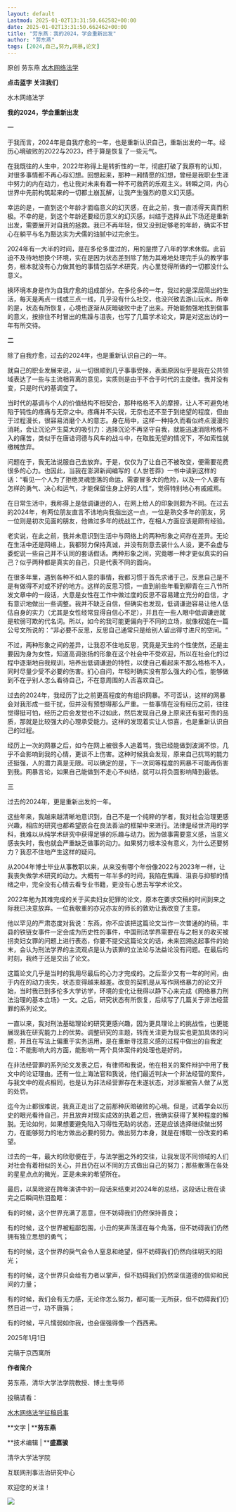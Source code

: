 ```yaml
---
layout: default
Lastmod: 2025-01-02T13:31:50.662582+00:00
date: 2025-01-02T13:31:50.662462+00:00
title: "劳东燕：我的2024，学会重新出发"
author: "劳东燕"
tags: [2024,自己,努力,网暴,论文]
---
```


原创 劳东燕 [水木网络法学](javascript:void(0);)

**点击蓝字 关注我们**

水木网络法学

**我的2024，学会重新出发**

**一**

于我而言，2024年是自我疗愈的一年，也是重新认识自己，重新出发的一年。经历心境破败的2022与2023，终于算是恢复了一些元气。

在我既往的人生中，2022年称得上是转折性的一年，彻底打破了我原有的认知，对很多事情都不再心存幻想。回想起来，那种一厢情愿的幻想，曾经是我职业生涯中努力的内在动力，也让我对未来有着一种不可救药的乐观主义。转瞬之间，内心世界中先前构筑起来的一切都土崩瓦解，让我产生强烈的意义幻灭感。

幸运的是，一直到这个年龄才面临意义的幻灭感，在此之前，我一直活得天真而积极。不幸的是，到这个年龄还要经历意义的幻灭感，纠结于选择从此下场还是重新出发，需要展开对自我的拯救。我已不再年轻，但又没到足够老的年龄，确实不甘心在躺平与名为豁达实为犬儒的油腻中过完余生。

2024年有一大半的时间，是在多伦多度过的，用的是攒了八年的学术休假。此前迫不及待地想换个环境，实在是因为状态差到除了勉为其难地处理完手头的教学事务，根本就没有心力做其他的事情包括学术研究，内心里觉得所做的一切都没什么意义。

换环境本身是作为自我疗愈的组成部分。在多伦多的一年，我过的是深居简出的生活，每天是两点一线或三点一线，几乎没有什么社交，也没兴致去游山玩水。所幸的是，状态有所恢复，心境也逐渐从灰暗破败中走了出来。开始能勉强地找到做事的意义，按捺住不时冒出的焦躁与沮丧，也写了几篇学术论文，算是对这出访的一年有所交待。

**二**

除了自我疗愈，过去的2024年，也是重新认识自己的一年。

就自己的职业发展来说，从一切很顺到几乎事事受挫，表面原因似乎是我在公共领域表达了一些与主流相背离的意见，实质则是由于不合于时代的主旋律。我并没有变，只是时代的基调变了。

当时代的基调与个人的价值结构不相契合，那种格格不入的摩擦，让人不可避免地陷于钝性的疼痛与无奈之中。疼痛并不尖锐，无奈也还不至于到绝望的程度，但由于过程漫长，很容易消磨个人的意志。身在局中，这样一种持久而看似终点漫漫的消耗，会让沉沦产生莫大的吸引力：选择沉沦不再坚守自我，就能迅速消除格格不入的痛苦，类似于在唐诘诃德与风车的战斗中，在取胜无望的情况下，不如索性就缴械放弃。

问题在于，我无法说服自己去放弃。于是，仅仅为了让自己不被改变，便需要花费很多的心力。也因此，当我在澎湃新闻编写的《人世苍莽》一书中读到这样的话：“看见一个人为了拒绝灵魂堕落的命运，需要冒多大的危险，以及一个人要有怎样的勇气、决心和运气，才能保留住身上好的人性“，觉得特别地心有戚戚焉。

在日常生活中，我称得上是低调谦逊的人，在网上给人的印象则颇为不同。在过去的2024年，有两位朋友直言不讳地向我指出这一点，一位是熟交多年的朋友，另一位则是初次见面的朋友，他做过多年的统战工作，在相人方面应该是颇有经验。

老实说，在此之前，我并未意识到生活中与网络上的两种形象之间存在差异。无论在生活中还是网络上，我都努力保持真诚，并没有刻意去装什么人设，更不会虚与委蛇说一些自己并不认同的套话假话。两种形象之间，究竟哪一种才更似真实的自己？似乎两种都是真实的自己，只是代表不同的面向。

在很多年里，遇到各种不如人意的事情，我都习惯于首先求诸于己，反思自己是不是有做得不对或不好的地方。这样的反思习惯，一直到前些年看到柳青在三八节所发文章中的一段话，大意是女性在工作中做过度的反思不容易建立充分的自信，才有意识地做出一些调整。我并不缺乏自信，但确实也发现，低调谦逊容易让他人低估自身的实力（尤其是女性经常显得自信心不足），并且在一些人眼中低调谦逊就是软弱可欺的代名词。所以，如今的我可能更偏向于不同的立场，就像衩姐在一篇公号文所说的：“非必要不反思，反思自己通常只是给别人留出得寸进尺的空间。“

不过，两种形象之间的差异，让我忍不住地反思，究竟是天生的个性使然，还是主要因为身为女性，知道高调张扬的形象在这个社会中不受欢迎，所以在社会化的过程中逐渐地自我规训，培养出低调谦逊的特性，以使自己看起来不那么格格不入，同时尽量少受不必要的伤害。扪心自问，年轻时确实没有那么强大的心性，能够做到不在乎别人怎么看待自己，不在意周围的人否喜欢自己。

过去的2024年，我经历了比之前更高程度的有组织网暴。不可否认，这样的网暴会对我形成一些干扰，但并没有预想得那么严重。一些事情在没有经历之前，往往觉得挺可怕，经历之后会发觉也不过如此，然后发现自己身上原来还有挺可贵的品质，那就是比较强大的心理承受能力。这样的发现着实让人惊喜，也是重新认识自己的过程。

经历上一次的网暴之后，如今在网上被很多人追着骂，我已经能做到波澜不惊，几乎不会影响到我的心情，更谈不上伤害。这种时候我会发现，原来自己抗骂的能力还挺强，人的潜力真是无限。可以确定的是，下一次同等程度的网暴不可能再伤害到我。网暴言论，如果自己能做到不走心不纠结，就可以将负面影响降到最低。

**三**

过去的2024年，更是重新出发的一年。

这些年来，我越来越清晰地意识到，自己不是一个纯粹的学者，我对社会治理更感兴趣，相应的研究也都希望嵌合在良法善治的框架中来进行。法律是经世济用的学科，我难以从纯学术研究中获得足够的乐趣与动力。因为做事需要意义感，当意义感丧失时，我也就会严重缺乏做事的动力。如果努力根本没有意义，为什么还要努力？我忍不住地产生这样的疑问。

从2004年博士毕业从事教职以来，从来没有哪个年份像2022与2023年一样，让我丧失做学术研究的动力。大概有一年半多的时间，我陷在焦躁、沮丧与抑郁的情绪之中，完全没有心情去看专业书籍，更没有心思去写学术论文。

2022年勉为其难完成的关于买卖妇女犯罪的论文，原本在要求交稿的时间到来之际我已决意放弃。一位我敬重的亦兄亦友的师长的敦劝让我改变了主意。

他以罕见的严肃态度对我说：东燕，你不应该把这篇论文当作一次普通的约稿，丰县的铁链女事件一定会成为历史性的事件，中国刑法学界需要在与之相关的收买被拐卖妇女罪的问题上进行表态，你要不提交这篇论文的话，未来回溯这起事件的始末，会认为刑法学界的主流观点是认为该罪的立法论与法益论没有问题。在最后的时刻，我终于还是交出了论文。

这篇论文几乎是当时的我用尽最后的心力才完成的。之后至少又有一年的时间，由于内在的动力丧失，状态变得越来越差。改变的契机是从写作网络暴力的论文开始，当时我已到多伦多大学访学，环境的变化让我得以静下心来完成《网络暴力刑法治理的基本立场》一文。之后，研究状态有所恢复，后续写了几篇关于非法经营罪的系列论文。

一直以来，我对刑法基础理论的研究更感兴趣，因为更具理论上的挑战性，也更能展现我在研究能力上的优势。调整研究的主题，转而关注更为现实也更加具体的问题，并且在写法上偏重于实务运用，是在重新寻找意义感的过程中做出的自我定位：不能影响大的方面，能影响一两个具体案件的处理也是好的。

在非法经营罪的系列论文发表之后，有律师和我说，他在相关的案件辩护中用了我文中的论证理由。还有一位上海法官和我说，他们最近判决一个非法经营的案件，与我文中的观点相同，也是认为非法经营罪存在未遂状态，对涉案被告人做了从宽的处罚。

迄今为止都很难说，我真正走出了之前那种灰暗破败的心境。但是，试着学会以历史的眼光看待自己，并且放弃对现实成效的执着之后，我确实获得了某种程度的解脱。无论如何，如果想要避免陷入习得性无助的状态，还是应该选择继续做出努力，在能够努力的地方做出必要的努力。做出努力本身，就是在博取一份改变的希望。

过去的一年，最大的欣慰便在于，与法学圈之外的交往，让我发现不同领域的人们对社会有着相似的关心，并且仍在以不同的方式做出自己的努力；那些散落在各处的星星点点的微光，正是未来的希望所在。

最后，以吴晓波在跨年演讲中的一段话来结束对2024年的总结，这段话让我在读完之后瞬间热泪盈眶：

有的时候，这个世界充满了恶意，但不妨碍我们仍然保持善良；

有的时候，这个世界被粗鄙包围，小丑的笑声荡漾在每个角落，但不妨碍我们仍然拥有独立思想的勇气；

有的时候，这个世界的戾气会令人窒息和绝望，但不妨碍我们仍然向往明天的阳光；

有的时候，这个世界只会给有力者以掌声，但不妨碍我们仍然坚信道德的信仰和民间的力量；

有的时候，我们会有无力感，无论你怎么努力，都可能一无所获，但不妨碍我们仍然日进一寸，功不唐捐；

有的时候，平凡懦弱如你我，也会倔强得像一个西西弗。

2025年1月1日

完稿于京西寓所

**作者简介**

劳东燕，清华大学法学院教授、博士生导师

投稿请看：

[水木网络法学征稿启事](http://mp.weixin.qq.com/s?__biz=MzU0NTMyMjA3MA==&mid=2247484298&idx=1&sn=f1d60116bf5191427f48abe6ce2a03ee&chksm=fb6fe6b3cc186fa52aa99ff356e9f82329f55ec7484e94b5e66298359b7042ed8c07f6a33f9d&scene=21#wechat_redirect)

**文字 | ****劳东燕**

**技术编辑 | ****盛嘉骏**

清华大学法学院

互联网刑事法治研究中心

欢迎您的关注！

![](https://images.weserv.nl/?url=https%3A//mmbiz.qpic.cn/sz_mmbiz_jpg/Cv8fUuKrZtoCG6yxb2eTqmUaMAAB3UGWII6PDBeZ7HibAM6QoBTN6bsENhCDqEDrrxVENaXXArYb7CAtbQkVdRA/640%3Fwx_fmt%3Djpeg)

